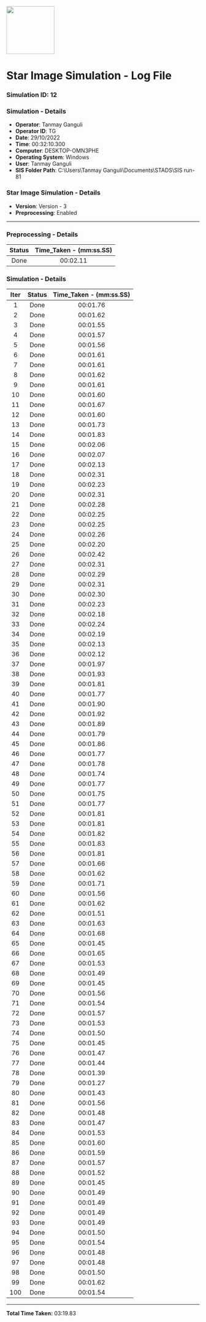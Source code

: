 [<img src="https://www.aero.iitb.ac.in/satlab/images/IITBSSP2019.png" width="125"/>](image.png)

# Star Image Simulation - Log File

### Simulation ID: 12

### Simulation - Details
* **Operator**: Tanmay Ganguli
* **Operator ID**: TG
* **Date**: 29/10/2022
* **Time**: 00:32:10.300
* **Computer**: DESKTOP-OMN3PHE
* **Operating System**: Windows
* **User**: Tanmay Ganguli
* **SIS Folder Path**: C:\Users\Tanmay Ganguli\Documents\STADS\SIS run-81

### Star Image Simulation - Details
* **Version**: Version - 3
* **Preprocessing**: Enabled

---

### Preprocessing - Details

|Status|Time_Taken - (mm:ss.SS)
|:---:|:---:|
|Done|00:02.11|

### Simulation - Details

|Iter|Status|Time_Taken - (mm:ss.SS)|
|:---:|:---:|:---:|
|1|Done|00:01.76|
|2|Done|00:01.62|
|3|Done|00:01.55|
|4|Done|00:01.57|
|5|Done|00:01.56|
|6|Done|00:01.61|
|7|Done|00:01.61|
|8|Done|00:01.62|
|9|Done|00:01.61|
|10|Done|00:01.60|
|11|Done|00:01.67|
|12|Done|00:01.60|
|13|Done|00:01.73|
|14|Done|00:01.83|
|15|Done|00:02.06|
|16|Done|00:02.07|
|17|Done|00:02.13|
|18|Done|00:02.31|
|19|Done|00:02.23|
|20|Done|00:02.31|
|21|Done|00:02.28|
|22|Done|00:02.25|
|23|Done|00:02.25|
|24|Done|00:02.26|
|25|Done|00:02.20|
|26|Done|00:02.42|
|27|Done|00:02.31|
|28|Done|00:02.29|
|29|Done|00:02.31|
|30|Done|00:02.30|
|31|Done|00:02.23|
|32|Done|00:02.18|
|33|Done|00:02.24|
|34|Done|00:02.19|
|35|Done|00:02.13|
|36|Done|00:02.12|
|37|Done|00:01.97|
|38|Done|00:01.93|
|39|Done|00:01.81|
|40|Done|00:01.77|
|41|Done|00:01.90|
|42|Done|00:01.92|
|43|Done|00:01.89|
|44|Done|00:01.79|
|45|Done|00:01.86|
|46|Done|00:01.77|
|47|Done|00:01.78|
|48|Done|00:01.74|
|49|Done|00:01.77|
|50|Done|00:01.75|
|51|Done|00:01.77|
|52|Done|00:01.81|
|53|Done|00:01.81|
|54|Done|00:01.82|
|55|Done|00:01.83|
|56|Done|00:01.81|
|57|Done|00:01.66|
|58|Done|00:01.62|
|59|Done|00:01.71|
|60|Done|00:01.56|
|61|Done|00:01.62|
|62|Done|00:01.51|
|63|Done|00:01.63|
|64|Done|00:01.68|
|65|Done|00:01.45|
|66|Done|00:01.65|
|67|Done|00:01.53|
|68|Done|00:01.49|
|69|Done|00:01.45|
|70|Done|00:01.56|
|71|Done|00:01.54|
|72|Done|00:01.57|
|73|Done|00:01.53|
|74|Done|00:01.50|
|75|Done|00:01.45|
|76|Done|00:01.47|
|77|Done|00:01.44|
|78|Done|00:01.39|
|79|Done|00:01.27|
|80|Done|00:01.43|
|81|Done|00:01.56|
|82|Done|00:01.48|
|83|Done|00:01.47|
|84|Done|00:01.53|
|85|Done|00:01.60|
|86|Done|00:01.59|
|87|Done|00:01.57|
|88|Done|00:01.52|
|89|Done|00:01.45|
|90|Done|00:01.49|
|91|Done|00:01.49|
|92|Done|00:01.49|
|93|Done|00:01.49|
|94|Done|00:01.50|
|95|Done|00:01.54|
|96|Done|00:01.48|
|97|Done|00:01.48|
|98|Done|00:01.50|
|99|Done|00:01.62|
|100|Done|00:01.54|

---

**Total Time Taken:** 03:19.83
